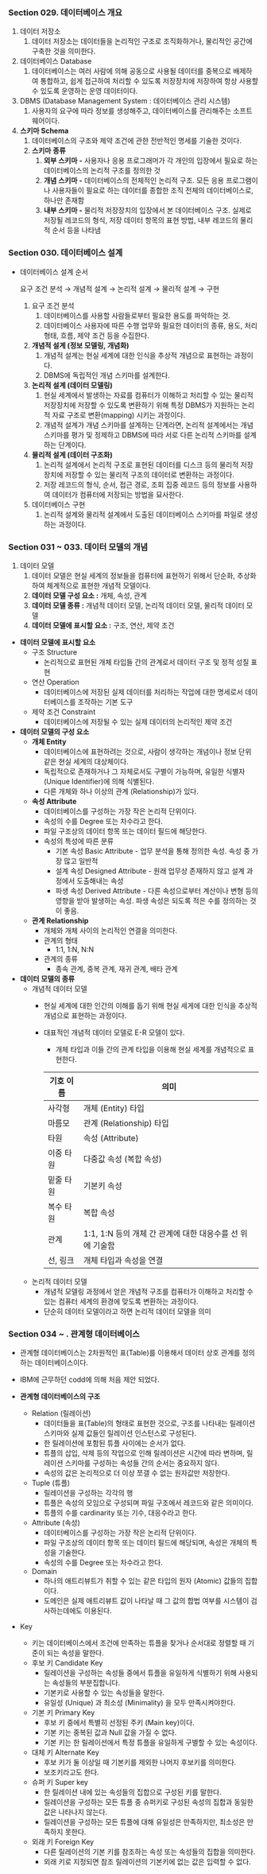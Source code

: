 ### Section 029. 데이터베이스 개요

1. 데이터 저장소
    1. 데이터 저장소는 데이터들을 논리적인 구조로 조직화하거나, 물리적인 공간에 구축한 것을 의미한다. 
2. 데이터베이스 Database
    1. 데이터베이스는 여러 사람에 의해 공동으로 사용될 데이터를 중복으로 배제하여 통합하고, 쉽게 접근하여 처리할 수 있도록 저장장치에 저장하여 항상 사용할 수 있도록 운영하는 운영 데이터이다. 
3. DBMS (Database Management System : 데이터베이스 관리 시스템)
    1. 사용자의 요구에 따라 정보를 생성해주고, 데이터베이스를 관리해주는 소프트웨어이다. 
4. **스키마 Schema**
    1. 데이터베이스의 구조와 제약 조건에 관한 전반적인 명세를 기술한 것이다.
    2. **스키마 종류** 
        1. **외부 스키마 -** 사용자나 응용 프로그래머가 각 개인의 입장에서 필요로 하는 데이터베이스의 논리적 구조를 정의한 것
        2. **개념 스키마 -** 데이터베이스의 전체적인 논리적 구조. 모든 응용 프로그램이나 사용자들이 필요로 하는 데이터를 종합한 조직 전체의 데이터베이스로, 하나만 존재함
        3. **내부 스키마 -** 물리적 저장장치의 입장에서 본 데이터베이스 구조. 실제로 저장될 레코드의 형식, 저장 데이터 항목의 표현 방법, 내부 레코드의 물리적 순서 등을 나타냄 
        

### Section 030. 데이터베이스 설계

- 데이터베이스 설계 순서
    
    요구 조건 분석 → 개념적 설계 → 논리적 설계 → 물리적 설계 → 구현
    
    1. 요구 조건 분석 
        1. 데이터베이스를 사용할 사람들로부터 필요한 용도를 파악하는 것. 
        2. 데이터베이스 사용자에 따른 수행 업무와 필요한 데이터의 종류, 용도, 처리 형태, 흐름, 제약 조건 등을 수집한다. 
    2. **개념적 설계 (정보 모델링, 개념화)**
        1. 개념적 설계는 현실 세계에 대한 인식을 추상적 개념으로 표현하는 과정이다. 
        2. DBMS에 독립적인 개념 스키마를 설계한다. 
    3. **논리적 설계 (데이터 모델링)**
        1. 현실 세계에서 발생하는 자료를 컴퓨터가 이해하고 처리할 수 있는 물리적 저장장치에 저장할 수 있도록 변환하기 위해 특정 DBMS가 지원하는 논리적 자료 구조로 변환(mapping) 시키는 과정이다. 
        2. 개념적 설계가 개념 스키마를 설계하는 단계라면, 논리적 설계에서는 개념 스키마를 평가 및 정제하고 DBMS에 따라 서로 다른 논리적 스키마를 설계하는 단계이다. 
    4. **물리적 설계 (데이터 구조화)**
        1. 논리적 설계에서 논리적 구조로 표현된 데이터를 디스크 등의 물리적 저장장치에 저장할 수 있는 물리적 구조의 데이터로 변환하는 과정이다. 
        2. 저장 레코드의 형식, 순서, 접근 경로, 조회 집중 레코드 등의 정보를 사용하여 데이터가 컴퓨터에 저장되는 방법을 묘사한다. 
    5. 데이터베이스 구현
        1. 논리적 설계와 물리적 설계에서 도출된 데이터베이스 스키마를 파일로 생성하는 과정이다.
        

### Section 031 ~ 033. 데이터 모델의 개념

1. 데이터 모델 
    1. 데이터 모델은 현실 세계의 정보들을 컴퓨터에 표현하기 위해서 단순화, 추상화하여 체계적으로 표현한 개념적 모델이다. 
    2. **데이터 모델 구성 요소 :** 개체, 속성, 관계
    3. **데이터 모델 종류 :** 개념적 데이터 모델, 논리적 데이터 모델, 물리적 데이터 모델
    4. **데이터 모델에 표시할 요소 :** 구조, 연산, 제약 조건

- **데이터 모델에 표시할 요소**
    - 구조 Structure
        - 논리적으로 표현된 개체 타입들 간의 관계로서 데이터 구조 및 정적 성질 표현
    - 연산 Operation
        - 데이터베이스에 저장된 실제 데이터를 처리하는 작업에 대한 명세로서 데이터베이스를 조작하는 기본 도구
    - 제약 조건 Constraint
        - 데이터베이스에 저장될 수 있는 실제 데이터의 논리적인 제약 조건
- **데이터 모델의 구성 요소**
    - **개체 Entity**
        - 데이터베이스에 표현하려는 것으로, 사람이 생각하는 개념이나 정보 단위 같은 현실 세계의 대상체이다.
        - 독립적으로 존재하거나 그 자체로서도 구별이 가능하며, 유일한 식별자 (Unique Identifier)에 의해 식별된다.
        - 다른 개체와 하나 이상의 관계 (Relationship)가 있다.
    - **속성 Attribute**
        - 데이터베이스를 구성하는 가장 작은 논리적 단위이다.
        - 속성의 수를 Degree 또는 차수라고 한다.
        - 파일 구조상의 데이터 항목 또는 데이터 필드에 해당한다.
        - 속성의 특성에 따른 분류
            - 기본 속성 Basic Attribute - 업무 분석을 통해 정의한 속성. 속성 중 가장 많고 일반적
            - 설계 속성 Designed Attribute - 원래 업무상 존재하지 않고 설계 과정에서 도출해내는 속성
            - 파생 속성 Derived Attribute - 다른 속성으로부터 계산이나 변형 등의 영향을 받아 발생하는 속성. 파생 속성은 되도록 적은 수를 정의하는 것이 좋음.
    - **관계 Relationship**
        - 개체와 개체 사이의 논리적인 연결을 의미한다.
        - 관계의 형태
            - 1:1, 1:N, N:N
        - 관계의 종류
            - 종속 관계, 중복 관계, 재귀 관계, 배타 관계
- **데이터 모델의 종류**
    - 개념적 데이터 모델
        - 현실 세계에 대한 인간의 이해를 돕기 위해 현실 세게에 대한 인식을 추상적 개념으로 표현하는 과정이다.
        - 대표적인 개념적 데이터 모델로 E-R 모델이 있다.
            - 개체 타입과 이들 간의 관계 타입을 이용해 현실 세계를 개념적으로 표현한다.
            
            | 기호 이름  | 의미  |
            | --- | --- |
            | 사각형 | 개체 (Entity) 타입 |
            | 마름모  | 관계 (Relationship) 타입 |
            | 타원  | 속성 (Attribute) |
            | 이중 타원 | 다중값 속성 (복합 속성) |
            | 밑줄 타원  | 기본키 속성 |
            | 복수 타원  | 복합 속성 |
            | 관계  | 1:1, 1:N 등의 개체 간 관계에 대한 대응수를 선 위에 기술함 |
            | 선, 링크  | 개체 타입과 속성을 연결 |
    - 논리적 데이터 모델
        - 개념적 모델링 과정에서 얻은 개념적 구조를 컴퓨터가 이해하고 처리할 수 있는 컴퓨터 세계의 환경에 맞도록 변환하는 과정이다.
        - 단순히 데이터 모델이라고 하면 논리적 데이터 모델을 의미

### Section 034 ~ . 관계형 데이터베이스

- 관계형 데이터베이스는 2차원적인 표(Table)를 이용해서 데이터 상호 관계를 정의하는 데이터베이스이다.
- IBM에 근무하던 codd에 의해 처음 제안 되었다.
- **관계형 데이터베이스의 구조**
    - Relation (릴레이션)
        - 데이터들을 표(Table)의 형태로 표현한 것으로, 구조를 나타내는 릴레이션 스키마와 실제 값들인 릴레이션 인스턴스로 구성된다.
        - 한 릴레이션에 포함된 튜플 사이에는 순서가 없다.
        - 튜플의 삽입, 삭제 등의 작업으로 인해 릴레이션은 시간에 따라 변하며, 릴레이션 스키마를 구성하는 속성들 간의 순서는 중요하지 않다.
        - 속성의 값은 논리적으로 더 이상 쪼갤 수 없는 원자값만 저장한다.
    - Tuple (튜플)
        - 릴레이션을 구성하는 각각의 행
        - 튜플은 속성의 모임으로 구성되며 파일 구조에서 레코드와 같은 의미이다.
        - 튜플의 수를 cardinarity 또는 기수, 대응수라고 한다.
    - Attribute (속성)
        - 데이터베이스를 구성하는 가장 작은 논리적 단위이다.
        - 파일 구조상의 데이터 항목 또는 데이터 필드에 해당되며, 속성은 개체의 특성을 기술한다.
        - 속성의 수를 Degree 또는 차수라고 한다.
    - Domain
        - 하나의 애트리뷰트가 취할 수 있는 같은 타입의 원자 (Atomic) 값들의 집합이다.
        - 도메인은 실제 애트리뷰트 값이 나타날 때 그 값의 합법 여부를 시스템이 검사하는데에도 이용된다.
    
- Key
    - 키는 데이터베이스에서 조건에 만족하는 튜플을 찾거나 순서대로 정렬할 때 기준이 되는 속성을 말한다.
    - 후보 키 Candidate Key
        - 릴레이션을 구성하는 속성들 중에서 튜플을 유일하게 식별하기 위해 사용되는 속성들의 부분집합니다.
        - 기본키로 사용할 수 있는 속성들을 말한다.
        - 유일성 (Unique) 과 최소성 (Minimality) 을 모두 만족시켜야한다.
    - 기본 키 Primary Key
        - 후보 키 중에서 특별히 선정된 주키 (Main key)이다.
        - 기본 키는 중복된 값과 Null 값을 가질 수 없다.
        - 기본 키는 한 릴레이션에서 특정 튜플을 유일하게 구별할 수 있는 속성이다.
    - 대체 키 Alternate Key
        - 후보 키가 둘 이상일 때 기본키를 제외한 나머지 후보키를 의미한다.
        - 보조키라고도 한다.
    - 슈퍼 키 Super key
        - 한 릴레이션 내에 있는 속성들의 집합으로 구성된 키를 말한다.
        - 릴레이션을 구성하는 모든 튜플 중 슈퍼키로 구성된 속성의 집합과 동일한 값은 나타나지 않는다.
        - 릴레이션을 구성하는 모든 튜플에 대해 유일성은 만족하지만, 최소성은 만족하지 못한다.
    - 외래 키 Foreign Key
        - 다른 릴레이션의 기본 키를 참조하는 속성 또는 속성들의 집합을 의미한다.
        - 외래 키로 지정되면 참조 릴레이션의 기본키에 없는 값은 입력할 수 없다.